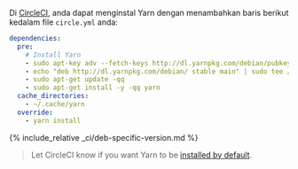 Di [CircleCI](https://circleci.com/), anda dapat menginstal Yarn dengan menambahkan baris berikut kedalam file `circle.yml` anda:

```yml
dependencies:
  pre:
    # Install Yarn
    - sudo apt-key adv --fetch-keys http://dl.yarnpkg.com/debian/pubkey.gpg
    - echo "deb http://dl.yarnpkg.com/debian/ stable main" | sudo tee /etc/apt/sources.list.d/yarn.list
    - sudo apt-get update -qq
    - sudo apt-get install -y -qq yarn
  cache_directories:
    - ~/.cache/yarn
  override:
    - yarn install
```

{% include_relative _ci/deb-specific-version.md %}

> Let CircleCI know if you want Yarn to be [installed by default](https://discuss.circleci.com/t/preinstall-yarn/7353).
